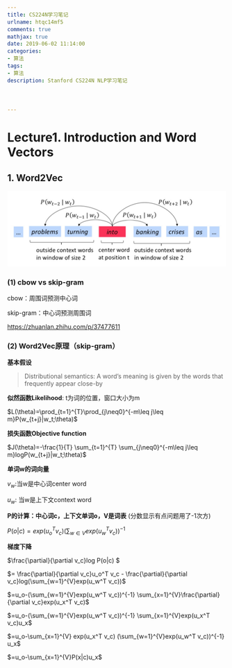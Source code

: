 ```yaml
---
title: CS224N学习笔记
urlname: htqc14mf5
comments: true
mathjax: true
date: 2019-06-02 11:14:00
categories:
- 算法
tags:
- 算法
description: Stanford CS224N NLP学习笔记



---
```


# Lecture1. Introduction and Word Vectors

## 1. Word2Vec

![Word2Vec中心词预测周围词](/images/CS224N/word2vec_windows.jpg)

### (1) cbow vs skip-gram

cbow：周围词预测中心词

skip-gram：中心词预测周围词

<https://zhuanlan.zhihu.com/p/37477611>

### (2) Word2Vec原理（skip-gram）

**基本假设**

> Distributional semantics: A word’s meaning is given by the words that frequently appear close-by 

**似然函数Likelihood**: t为词的位置，窗口大小为m

$L(\theta)=\prod_{t=1}^{T}\prod_{j\neq0}^{-m\leq j\leq m}P(w_{t+j}|w_t;\theta)$

**损失函数Objective function**

$J(\theta)=-\frac{1}{T} \sum_{t=1}^{T} \sum_{j\neq0}^{-m\leq j\leq m}logP(w_{t+j}|w_t;\theta)$

**单词w的词向量**

$v_w$:当w是中心词center word

$u_w$: 当w是上下文context word

**P的计算：中心词c，上下文单词o，V是词表** (分数显示有点问题用了-1次方)

$P(o|c)={exp(u_o^T v_c)}  ({\sum_{w\in V}exp(u_w^T v_c)})^{-1}$

**梯度下降**

$\frac{\partial}{\partial v_c}log P(o|c) $

$= \frac{\partial}{\partial v_c}u_o^T v_c -  \frac{\partial}{\partial v_c}log(\sum_{w=1}^{V}exp(u_w^T v_c))$

$=u_o-(\sum_{w=1}^{V}exp(u_w^T v_c))^{-1} \sum_{x=1}^{V}\frac{\partial}{\partial v_c}exp(u_x^T v_c)$

$=u_o-(\sum_{w=1}^{V}exp(u_w^T v_c))^{-1} \sum_{x=1}^{V}exp(u_x^T v_c)u_x$

$=u_o-\sum_{x=1}^{V} exp(u_x^T v_c) (\sum_{w=1}^{V}exp(u_w^T v_c))^{-1} u_x$

$=u_o-\sum_{x=1}^{V}P(x|c)u_x$

